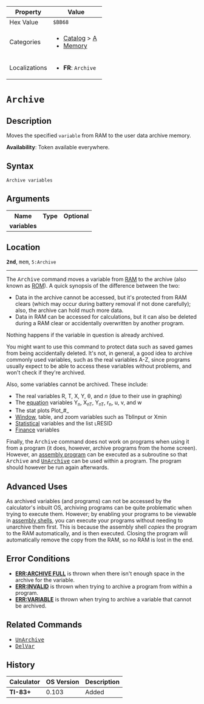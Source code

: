 | Property      | Value |
|---------------|-------|
| Hex Value     | `$BB68`|
| Categories    | <ul><li>[Catalog](<../categories/Catalog.md>) > [A](<../categories/Catalog.md#A>)</li><li>[Memory](<../categories/Memory.md>)</li></ul> |
| Localizations | <ul><li><b>FR</b>: `Archive `</li></ul> |

# `Archive `

## Description
Moves the specified `variable` from RAM to the user data archive memory.


<b>Availability</b>: Token available everywhere.

## Syntax
`Archive variables`

## Arguments
<table>
<tr><th>Name</th><th>Type</th><th>Optional</th></tr>

<tr><td><b>variables</b></td><td></td><td></td></tr>

</table>

## Location
<tt><kbd><b>2nd</b></kbd></tt>, <kbd>mem</kbd>, `5:Archive`
<hr>

The <tt>Archive</tt> command moves a variable from [RAM](/glossary#ram) to the archive (also known as [ROM](/glossary#tom)). A quick synopsis of the difference between the two:

*   Data in the archive cannot be accessed, but it's protected from RAM clears (which may occur during battery removal if not done carefully); also, the archive can hold much more data.
*   Data in RAM can be accessed for calculations, but it can also be deleted during a RAM clear or accidentally overwritten by another program.

Nothing happens if the variable in question is already archived.

You might want to use this command to protect data such as saved games from being accidentally deleted. It's not, in general, a good idea to archive commonly used variables, such as the real variables A-Z, since programs usually expect to be able to access these variables without problems, and won't check if they're archived.

Also, some variables cannot be archived. These include:

*   The real variables R, T, X, Y, θ, and _n_ (due to their use in graphing)
*   The [equation](/system-variables#equation) variables Y<sub>n</sub>, X<sub>nT</sub>, Y<sub>nT</sub>, r<sub>n</sub>, u, v, and w
*   The stat plots Plot_#_
*   [Window](/system-variables#window), table, and zoom variables such as TblInput or Xmin
*   [Statistical](/system-variables#statistical) variables and the list ʟRESID
*   [Finance](/system-variables#finance) variables

Finally, the <tt>Archive</tt> command does not work on programs when using it from a program (it does, however, archive programs from the home screen). However, an [assembly program](/hexcodes#toc0) can be executed as a subroutine so that <tt>Archive</tt> and <tt><a href="/unarchive">UnArchive</a></tt> can be used within a program. The program should however be run again afterwards.

## Advanced Uses

As archived variables (and programs) can not be accessed by the calculator's inbuilt OS, archiving programs can be quite problematic when trying to execute them. However; by enabling your programs to be viewable in [assembly shells](/asmshells), you can execute your programs without needing to unarchive them first. This is because the assembly shell _copies_ the program to the RAM automatically, and is then executed. Closing the program will automatically remove the copy from the RAM, so no RAM is lost in the end.

## Error Conditions

*   **[ERR:ARCHIVE FULL](/errors#archivefull)** is thrown when there isn't enough space in the archive for the variable.
*   **[ERR:INVALID](/errors#invalid)** is thrown when trying to archive a program from within a program.
*   **[ERR:VARIABLE](/errors#variable)** is thrown when trying to archive a variable that cannot be archived.

## Related Commands

*   <tt><a href="/unarchive">UnArchive</a></tt>
*   <tt><a href="/delvar">DelVar</a></tt>

## History
| Calculator | OS Version | Description |
|------------|------------|-------------|
| <b>TI-83+</b> | 0.103 | Added |


